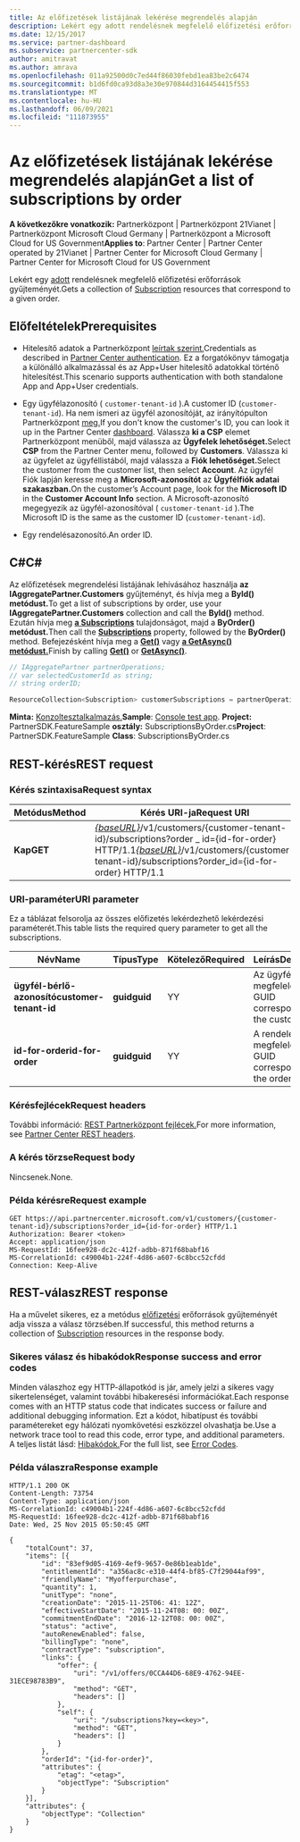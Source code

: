 ```yaml
---
title: Az előfizetések listájának lekérése megrendelés alapján
description: Lekért egy adott rendelésnek megfelelő előfizetési erőforrások gyűjteményét.
ms.date: 12/15/2017
ms.service: partner-dashboard
ms.subservice: partnercenter-sdk
author: amitravat
ms.author: amrava
ms.openlocfilehash: 011a92500d0c7ed44f86030febd1ea83be2c6474
ms.sourcegitcommit: b1d6fd0ca93d8a3e30e970844d3164454415f553
ms.translationtype: MT
ms.contentlocale: hu-HU
ms.lasthandoff: 06/09/2021
ms.locfileid: "111873955"
---
```

# <a name="get-a-list-of-subscriptions-by-order"></a><span data-ttu-id="d7fde-103">Az előfizetések listájának lekérése megrendelés alapján</span><span class="sxs-lookup"><span data-stu-id="d7fde-103">Get a list of subscriptions by order</span></span>

<span data-ttu-id="d7fde-104">**A következőkre vonatkozik:** Partnerközpont | Partnerközpont 21Vianet | Partnerközpont Microsoft Cloud Germany | Partnerközpont a Microsoft Cloud for US Government</span><span class="sxs-lookup"><span data-stu-id="d7fde-104">**Applies to**: Partner Center | Partner Center operated by 21Vianet | Partner Center for Microsoft Cloud Germany | Partner Center for Microsoft Cloud for US Government</span></span>

<span data-ttu-id="d7fde-105">Lekért egy [adott](subscription-resources.md) rendelésnek megfelelő előfizetési erőforrások gyűjteményét.</span><span class="sxs-lookup"><span data-stu-id="d7fde-105">Gets a collection of [Subscription](subscription-resources.md) resources that correspond to a given order.</span></span>

## <a name="prerequisites"></a><span data-ttu-id="d7fde-106">Előfeltételek</span><span class="sxs-lookup"><span data-stu-id="d7fde-106">Prerequisites</span></span>

- <span data-ttu-id="d7fde-107">Hitelesítő adatok a Partnerközpont [leírtak szerint.](partner-center-authentication.md)</span><span class="sxs-lookup"><span data-stu-id="d7fde-107">Credentials as described in [Partner Center authentication](partner-center-authentication.md).</span></span> <span data-ttu-id="d7fde-108">Ez a forgatókönyv támogatja a különálló alkalmazással és az App+User hitelesítő adatokkal történő hitelesítést.</span><span class="sxs-lookup"><span data-stu-id="d7fde-108">This scenario supports authentication with both standalone App and App+User credentials.</span></span>

- <span data-ttu-id="d7fde-109">Egy ügyfélazonosító ( `customer-tenant-id` ).</span><span class="sxs-lookup"><span data-stu-id="d7fde-109">A customer ID (`customer-tenant-id`).</span></span> <span data-ttu-id="d7fde-110">Ha nem ismeri az ügyfél azonosítóját, az irányítópulton Partnerközpont [meg.](https://partner.microsoft.com/dashboard)</span><span class="sxs-lookup"><span data-stu-id="d7fde-110">If you don't know the customer's ID, you can look it up in the Partner Center [dashboard](https://partner.microsoft.com/dashboard).</span></span> <span data-ttu-id="d7fde-111">Válassza **ki a CSP** elemet Partnerközpont menüből, majd válassza az **Ügyfelek lehetőséget.**</span><span class="sxs-lookup"><span data-stu-id="d7fde-111">Select **CSP** from the Partner Center menu, followed by **Customers**.</span></span> <span data-ttu-id="d7fde-112">Válassza ki az ügyfelet az ügyféllistából, majd válassza a **Fiók lehetőséget.**</span><span class="sxs-lookup"><span data-stu-id="d7fde-112">Select the customer from the customer list, then select **Account**.</span></span> <span data-ttu-id="d7fde-113">Az ügyfél Fiók lapján keresse meg a **Microsoft-azonosítót** az **Ügyfélfiók adatai szakaszban.**</span><span class="sxs-lookup"><span data-stu-id="d7fde-113">On the customer’s Account page, look for the **Microsoft ID** in the **Customer Account Info** section.</span></span> <span data-ttu-id="d7fde-114">A Microsoft-azonosító megegyezik az ügyfél-azonosítóval ( `customer-tenant-id` ).</span><span class="sxs-lookup"><span data-stu-id="d7fde-114">The Microsoft ID is the same as the customer ID  (`customer-tenant-id`).</span></span>

- <span data-ttu-id="d7fde-115">Egy rendelésazonosító.</span><span class="sxs-lookup"><span data-stu-id="d7fde-115">An order ID.</span></span>

## <a name="c"></a><span data-ttu-id="d7fde-116">C\#</span><span class="sxs-lookup"><span data-stu-id="d7fde-116">C\#</span></span>

<span data-ttu-id="d7fde-117">Az előfizetések megrendelési listájának lehívásához használja **az IAggregatePartner.Customers** gyűjteményt, és hívja meg a **ById() metódust.**</span><span class="sxs-lookup"><span data-stu-id="d7fde-117">To get a list of subscriptions by order, use your **IAggregatePartner.Customers** collection and call the **ById()** method.</span></span> <span data-ttu-id="d7fde-118">Ezután hívja meg [**a Subscriptions**](/dotnet/api/microsoft.store.partnercenter.customers.icustomer.subscriptions) tulajdonságot, majd a **ByOrder() metódust.**</span><span class="sxs-lookup"><span data-stu-id="d7fde-118">Then call the [**Subscriptions**](/dotnet/api/microsoft.store.partnercenter.customers.icustomer.subscriptions) property, followed by the **ByOrder()** method.</span></span> <span data-ttu-id="d7fde-119">Befejezésként hívja meg a [**Get()**](/dotnet/api/microsoft.store.partnercenter.genericoperations.ientireentitycollectionretrievaloperations-2.get) vagy [**a GetAsync() metódust.**](/dotnet/api/microsoft.store.partnercenter.genericoperations.ientireentitycollectionretrievaloperations-2.getasync)</span><span class="sxs-lookup"><span data-stu-id="d7fde-119">Finish by calling [**Get()**](/dotnet/api/microsoft.store.partnercenter.genericoperations.ientireentitycollectionretrievaloperations-2.get) or [**GetAsync()**](/dotnet/api/microsoft.store.partnercenter.genericoperations.ientireentitycollectionretrievaloperations-2.getasync).</span></span>

``` csharp
// IAggregatePartner partnerOperations;
// var selectedCustomerId as string;
// string orderID;

ResourceCollection<Subscription> customerSubscriptions = partnerOperations.Customers.ById(selectedCustomerId).Subscriptions.ByOrder(orderID).Get();
```

<span data-ttu-id="d7fde-120">**Minta:** [Konzoltesztalkalmazás.](console-test-app.md)</span><span class="sxs-lookup"><span data-stu-id="d7fde-120">**Sample**: [Console test app](console-test-app.md).</span></span> <span data-ttu-id="d7fde-121">**Project:** PartnerSDK.FeatureSample **osztály:** SubscriptionsByOrder.cs</span><span class="sxs-lookup"><span data-stu-id="d7fde-121">**Project**: PartnerSDK.FeatureSample **Class**: SubscriptionsByOrder.cs</span></span>

## <a name="rest-request"></a><span data-ttu-id="d7fde-122">REST-kérés</span><span class="sxs-lookup"><span data-stu-id="d7fde-122">REST request</span></span>

### <a name="request-syntax"></a><span data-ttu-id="d7fde-123">Kérés szintaxisa</span><span class="sxs-lookup"><span data-stu-id="d7fde-123">Request syntax</span></span>

| <span data-ttu-id="d7fde-124">Metódus</span><span class="sxs-lookup"><span data-stu-id="d7fde-124">Method</span></span>  | <span data-ttu-id="d7fde-125">Kérés URI-ja</span><span class="sxs-lookup"><span data-stu-id="d7fde-125">Request URI</span></span>                                                                                                                   |
|---------|-------------------------------------------------------------------------------------------------------------------------------|
| <span data-ttu-id="d7fde-126">**Kap**</span><span class="sxs-lookup"><span data-stu-id="d7fde-126">**GET**</span></span> | <span data-ttu-id="d7fde-127">[*{baseURL}*](partner-center-rest-urls.md)/v1/customers/{customer-tenant-id}/subscriptions?order \_ id={id-for-order} HTTP/1.1</span><span class="sxs-lookup"><span data-stu-id="d7fde-127">[*{baseURL}*](partner-center-rest-urls.md)/v1/customers/{customer-tenant-id}/subscriptions?order\_id={id-for-order} HTTP/1.1</span></span> |

### <a name="uri-parameter"></a><span data-ttu-id="d7fde-128">URI-paraméter</span><span class="sxs-lookup"><span data-stu-id="d7fde-128">URI parameter</span></span>

<span data-ttu-id="d7fde-129">Ez a táblázat felsorolja az összes előfizetés lekérdezhető lekérdezési paraméterét.</span><span class="sxs-lookup"><span data-stu-id="d7fde-129">This table lists the required query parameter to get all the subscriptions.</span></span>

| <span data-ttu-id="d7fde-130">Név</span><span class="sxs-lookup"><span data-stu-id="d7fde-130">Name</span></span>                   | <span data-ttu-id="d7fde-131">Típus</span><span class="sxs-lookup"><span data-stu-id="d7fde-131">Type</span></span>     | <span data-ttu-id="d7fde-132">Kötelező</span><span class="sxs-lookup"><span data-stu-id="d7fde-132">Required</span></span> | <span data-ttu-id="d7fde-133">Leírás</span><span class="sxs-lookup"><span data-stu-id="d7fde-133">Description</span></span>                           |
|------------------------|----------|----------|---------------------------------------|
| <span data-ttu-id="d7fde-134">**ügyfél-bérlő-azonosító**</span><span class="sxs-lookup"><span data-stu-id="d7fde-134">**customer-tenant-id**</span></span> | <span data-ttu-id="d7fde-135">**guid**</span><span class="sxs-lookup"><span data-stu-id="d7fde-135">**guid**</span></span> | <span data-ttu-id="d7fde-136">Y</span><span class="sxs-lookup"><span data-stu-id="d7fde-136">Y</span></span>        | <span data-ttu-id="d7fde-137">Az ügyfélnek megfelelő GUID.</span><span class="sxs-lookup"><span data-stu-id="d7fde-137">A GUID corresponding to the customer.</span></span> |
| <span data-ttu-id="d7fde-138">**id-for-order**</span><span class="sxs-lookup"><span data-stu-id="d7fde-138">**id-for-order**</span></span>       | <span data-ttu-id="d7fde-139">**guid**</span><span class="sxs-lookup"><span data-stu-id="d7fde-139">**guid**</span></span> | <span data-ttu-id="d7fde-140">Y</span><span class="sxs-lookup"><span data-stu-id="d7fde-140">Y</span></span>        | <span data-ttu-id="d7fde-141">A rendelésnek megfelelő GUID.</span><span class="sxs-lookup"><span data-stu-id="d7fde-141">A GUID corresponding to the order.</span></span>    |

### <a name="request-headers"></a><span data-ttu-id="d7fde-142">Kérésfejlécek</span><span class="sxs-lookup"><span data-stu-id="d7fde-142">Request headers</span></span>

<span data-ttu-id="d7fde-143">További információ: [REST Partnerközpont fejlécek.](headers.md)</span><span class="sxs-lookup"><span data-stu-id="d7fde-143">For more information, see [Partner Center REST headers](headers.md).</span></span>

### <a name="request-body"></a><span data-ttu-id="d7fde-144">A kérés törzse</span><span class="sxs-lookup"><span data-stu-id="d7fde-144">Request body</span></span>

<span data-ttu-id="d7fde-145">Nincsenek.</span><span class="sxs-lookup"><span data-stu-id="d7fde-145">None.</span></span>

### <a name="request-example"></a><span data-ttu-id="d7fde-146">Példa kérésre</span><span class="sxs-lookup"><span data-stu-id="d7fde-146">Request example</span></span>

```http
GET https://api.partnercenter.microsoft.com/v1/customers/{customer-tenant-id}/subscriptions?order_id={id-for-order} HTTP/1.1
Authorization: Bearer <token>
Accept: application/json
MS-RequestId: 16fee928-dc2c-412f-adbb-871f68babf16
MS-CorrelationId: c49004b1-224f-4d86-a607-6c8bcc52cfdd
Connection: Keep-Alive
```

## <a name="rest-response"></a><span data-ttu-id="d7fde-147">REST-válasz</span><span class="sxs-lookup"><span data-stu-id="d7fde-147">REST response</span></span>

<span data-ttu-id="d7fde-148">Ha a művelet sikeres, ez a metódus [előfizetési](subscription-resources.md) erőforrások gyűjteményét adja vissza a válasz törzsében.</span><span class="sxs-lookup"><span data-stu-id="d7fde-148">If successful, this method returns a collection of [Subscription](subscription-resources.md) resources in the response body.</span></span>

### <a name="response-success-and-error-codes"></a><span data-ttu-id="d7fde-149">Sikeres válasz és hibakódok</span><span class="sxs-lookup"><span data-stu-id="d7fde-149">Response success and error codes</span></span>

<span data-ttu-id="d7fde-150">Minden válaszhoz egy HTTP-állapotkód is jár, amely jelzi a sikeres vagy sikertelenséget, valamint további hibakeresési információkat.</span><span class="sxs-lookup"><span data-stu-id="d7fde-150">Each response comes with an HTTP status code that indicates success or failure and additional debugging information.</span></span> <span data-ttu-id="d7fde-151">Ezt a kódot, hibatípust és további paramétereket egy hálózati nyomkövetési eszközzel olvashatja be.</span><span class="sxs-lookup"><span data-stu-id="d7fde-151">Use a network trace tool to read this code, error type, and additional parameters.</span></span> <span data-ttu-id="d7fde-152">A teljes listát lásd: [Hibakódok.](error-codes.md)</span><span class="sxs-lookup"><span data-stu-id="d7fde-152">For the full list, see [Error Codes](error-codes.md).</span></span>

### <a name="response-example"></a><span data-ttu-id="d7fde-153">Példa válaszra</span><span class="sxs-lookup"><span data-stu-id="d7fde-153">Response example</span></span>

```http
HTTP/1.1 200 OK
Content-Length: 73754
Content-Type: application/json
MS-CorrelationId: c49004b1-224f-4d86-a607-6c8bcc52cfdd
MS-RequestId: 16fee928-dc2c-412f-adbb-871f68babf16
Date: Wed, 25 Nov 2015 05:50:45 GMT

{
    "totalCount": 37,
    "items": [{
        "id": "83ef9d05-4169-4ef9-9657-0e86b1eab1de",
        "entitlementId": "a356ac8c-e310-44f4-bf85-C7f29044af99",
        "friendlyName": "Myofferpurchase",
        "quantity": 1,
        "unitType": "none",
        "creationDate": "2015-11-25T06: 41: 12Z",
        "effectiveStartDate": "2015-11-24T08: 00: 00Z",
        "commitmentEndDate": "2016-12-12T08: 00: 00Z",
        "status": "active",
        "autoRenewEnabled": false,
        "billingType": "none",
        "contractType": "subscription",
        "links": {
            "offer": {
                "uri": "/v1/offers/0CCA44D6-68E9-4762-94EE-31ECE98783B9",
                "method": "GET",
                "headers": []
            },
            "self": {
                "uri": "/subscriptions?key=<key>",
                "method": "GET",
                "headers": []
            }
        },
        "orderId": "{id-for-order}",
        "attributes": {
            "etag": "<etag>",
            "objectType": "Subscription"
        }
    }],
    "attributes": {
        "objectType": "Collection"
    }
}
```
